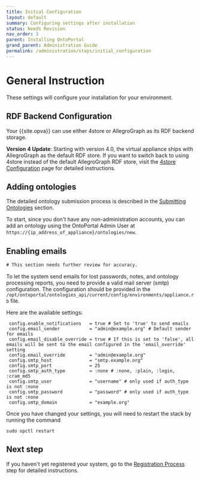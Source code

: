 ```yaml
---
title: Initial Configuration
layout: default
summary: Configuring settings after installation
status: Needs Revision
nav_order: 3
parent: Installing OntoPortal
grand_parent: Administration Guide
permalink: /administration/steps/initial_configuration
---
```


# General Instruction

These settings will configure your installation for your environment.

## RDF Backend Configuration

Your {{site.opva}} can use either 4store or AllegroGraph as its RDF backend storage.

**Version 4 Update**: Starting with version 4.0, the virtual appliance ships with AllegroGraph as the default RDF store. If you want to switch back to using 4store instead of the default AllegroGraph RDF store, visit the <a href="{{site.baseurl}}/administration/steps/4store_configuration">4store Configuration</a> page for detailed instructions.

## Adding ontologies

The detailed ontology submission process is described in the <a href="{{site.baseurl}}/administration/ontologies/submitting_ontologies">Submitting Ontologies</a> section.

To start, since you don't have any non-administration accounts, you can add an ontology using the OntoPortal Admin User at `https://{ip_address_of_appliance}/ontologies/new`.

## Enabling emails
```Diff
# This section needs further review for accuracy.
```
To let the system send emails for lost passwords, notes, and ontology processing reports, 
you need to provide a valid mail server (smtp) configuration.
The configuration should be provided in the `/opt/ontoportal/ontologies_api/current/config/environments/appliance.rb` file.

Here are the available settings:

```
 config.enable_notifications   = true # Set to 'true' to send emails
 config.email_sender           = "admin@example.org" # Default sender for emails
 config.email_disable_override = true # If this is set to 'false', all emails will be sent to the email configured in the 'email_override' setting
 config.email_override         = "admin@example.org"
 config.smtp_host              = "smtp.example.org"
 config.smtp_port              = 25
 config.smtp_auth_type         = :none # :none, :plain, :login, :cram_md5
 config.smtp_user              = "username" # only used if auth_type is not :none
 config.smtp_password          = "password" # only used if auth_type is not :none
 config.smtp_domain            = "example.org"
```

Once you have changed your settings, you will need to restart the stack 
by running the command
```
sudo opctl restart
```

## Next step

If you haven't yet registered your system, 
go to the <a href="{{site.baseurl}}/administration/steps/registration">Registration Process</a> step 
for detailed instructions.
